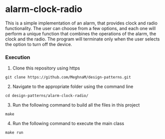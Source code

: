 # alarm-clock-radio

This is a simple implementation of an alarm, that provides clock and radio functionality. The user can choose from a few options, and each one will perform a unique function that combines the operations of the alarm, the clock and the radio. The program will terminate only when the user selects the option to turn off the device. 

### Execution

1. Clone this repository using https
```
git clone https://github.com/MeghnaM/design-patterns.git
```
2. Navigate to the appropriate folder using the command line
```
cd design-patterns/alarm-clock-radio/
```
3. Run the following command to build all the files in this project
```
make
```
4. Run the following command to execute the main class
```
make run
```

